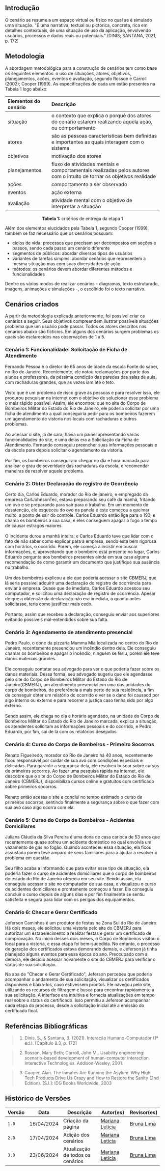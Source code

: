 ## Introdução

<p>O cenário se resume a um espaço virtual ou físico no qual se é simulado uma situação. "É uma narrativa, textual ou pictórica, concreta, rica em detalhes
contextuais, de uma situação de uso da aplicação, envolvendo usuários, processos e dados reais ou potenciais." (DINIS; SANTANA, 2021, p. 172)</p>

## Metodologia

<p>A abordagem metodológica para a construção de cenários tem como base os seguintes elementos: o uso de situações, atores, objetivos, planejamentos, ações, eventos e avaliação, segundo Rosson e Carroll (2002); Cooper (1999). As especificações de cada um estão presentes na Tabela 1 logo abaixo:</p>


<center>

| **Elementos do cenário** | **Descrição** |
| :---- | :---- |
| situação | o contexto que explica o porquê dos atores do cenário estarem realizando aquela ação, ou comportamento |
| atores | são as pessoas características bem definidas e importantes as quais interagem com o sistema  |
| objetivos | motivação dos atores |
| planejamentos | fluxo de atividades mentais e comportamentais realizadas pelos autores com o intuito de tornar os objetivos realidade |
| ações | comportamento a ser observado |
| eventos | ação externa  |
| avaliação | atividade mental com o objetivo de interpretar a situação |


**Tabela 1:** critérios de entrega da etapa 1

</center>

<p>Além dos elementos elucidados pela Tabela 1, segundo Cooper (1999), também se faz necessário que os cenários possuam:</p>

- ciclos de vida: processos que precisam ser decompostos em seções e passos, sendo cada passo um cenário diferente
- segmentos de públicos: abordar diversos tipos de usuários
- variantes de tarefas simples: abordar cenários que representem a mesma situação mas com suas diversidades de ação
- métodos: os cenários devem abordar diferentes métodos e funcionalidades

<p>Dentre os vários modos de realizar cenários - diagramas, texto estruturado, imagens, animações e simulações -, o escolhido foi o texto narrativo.</p>

## Cenários criados

<p>A partir da metodologia explicada anteriormente, foi possível criar os cenários a seguir. Seus objetivos compreendem ilustrar possíveis situações problema que um usuário pode passar. Todos os atores descritos nos cenários abaixo são fictícios. Em alguns dos cenários surgem problemas os quais são esclarecidos nas observações de 1 a 5.</p>

### Cenário 1: Funcionalidade: Solicitação de Ficha de Atendimento
Fernando Pessoa é o diretor de 65 anos de idade da escola Fonte do saber, no Rio de Janeiro. Recentemente, ele notou reclamações por parte dos alunos e professores, da péssima condição das paredes das salas de aula, com rachaduras grandes, que as vezes iam até o teto. <br><br>
Visto que é um problema de risco grave às pessoas e para resolver isso, ele procurou pesquisar na internet com o objetivo de solucionar esse problema o mais rápido possível. Assim, ele encontrou que no site do Corpo de Bombeiros Militar do Estado do Rio de Janeiro, ele poderia solicitar por uma ficha de atendimento a qual conseguiria pedir para os bombeiros fazerem um agendamento de vistoria nos locais com rachaduras e outros problemas.<br><br>
Ao acessar o site, já de cara, havia um painel apresentando várias funcionalidades do site, e uma delas era a Solicitação da Ficha de Atendimento. Fernando conseguiu preencher suas informações pessoais e da escola para depois solicitar o agendamento da vistoria.<br><br>
Por fim, os bombeiros conseguiram chegar no dia e hora marcada para analisar o grau de severidade das rachaduras da escola, e recomendar maneiras de resolver aquele problema.

### Cenário 2: Obter Declaração do registro de Ocorrência

Certo dia, Carlos Eduardo, morador do Rio de janeiro, e empregado da empresa CarlJohnsonTec, estava preparando seu café da manhã, fritando um ovo e se preparando para sair para o trabalho. Em um momento de desatenção, ele esqueceu do ovo na panela e este começou a queimar muito, a ponto de sair do controle. Carlos Eduardo então liga para o 193, e chama os bombeiros à sua casa, e eles conseguem apagar o fogo a tempo de causar estragos maiores. <br><br>
O incidente durou a manhã inteira, e Carlos Eduardo teve que lidar com o fato de não saber como explicar para a empresa, sendo esta bem rigorosa com horários, o ocorrido. Porém, ele começa a insistir em buscar informações, e, aproveitando que o bombeiro está presente no lugar, Carlos Eduardo pergunta aos bombeiros presentes ainda em sua casa alguma recomendação de como garantir um documento que justifique sua ausência no trabalho.
<br><br>
Um dos bombeiros explicou a ele que poderia acessar o site CBMERJ, que lá seria possível adquirir uma declaração do registro de ocorrência para enviar à empresa. Quase que de imediato, Carlos Eduardo acessou seu computador, e solicitou uma declaração de registro de ocorrência. Apesar de que a obtenção da declaração não era imediata, o quanto antes solicitasse, teria como justificar mais cedo.
<br><br>
Portanto, assim que recebeu a declaração, conseguiu enviar aos superiores evitando possíveis mal-entendidos sobre sua falta. 

### Cenário 3: Agendamento de atendimento presencial

Pedro Paulo, o dono da pizzaria Mamma Mia localizada no centro do Rio de Janeiro, recentemente presenciou um incêndio dentro dela. Ele conseguiu chamar os bombeiros e apagar o incêndio, ninguém se feriu, porém ele teve danos materiais grandes.
<br><br>
Ele conseguiu contatar seu advogado para ver o que poderia fazer sobre os danos materiais. Dessa forma, seu advogado sugeriu que ele agendasse pelo site do Corpo de Bombeiros Militar do Estado do Rio de Janeiro(CBMERJ), um atendimento presencial em uma das unidades do corpo de bombeiros, de preferência a mais perto de sua residência, a fim de conseguir obter um relatório do ocorrido e ver se o dano foi causaod por algo interno ou externo e para recorrer a justiça caso tenha sido por algo externo.
<br><br>
Sendo assim, ele chega no dia e horário agendado, na unidade do Corpo de Bombeiros Militar do Estado do Rio de Janeiro marcada, explica a situação, os atendentes solicitam as informações pessoais e do ocorrido, e Pedro Eduardo, por fim, sai de lá com os relatórios desejados.

### Cenário 4: Curso do Corpo de Bombeiros - Primeiro Socorros

Renato Figueiredo, morador do Rio de Janeiro há 40 anos, recentemente ficou responsável por cuidar de sua avó com condições especiais e delicadas. Para garantir a segurança dela, ele resolveu buscar sobre cursos de primeiros socorros. Ao fazer uma pesquisa rápida na internet, ele descobre que o site do Corpo de Bombeiros Militar do Estado do Rio de Janeiro (CBMERJ), disponibiliza cursos online e gratuitos com certificado sobre primeiros socorros.
<br><br>
Renato então acessa o site e conclui no tempo estimado o curso de primeiros socorros, sentindo finalmente a segurança sobre o que fazer com sua avó caso algo ocorra com ela.

### Cenário 5: Curso do Corpo de Bombeiros - Acidentes Domiciliares

Juliana Cláudia da Silva Pereira é uma dona de casa carioca de 53 anos que recentemente quase sofreu um acidente doméstico no qual envolvia um vazamento de gás no fogão. Quando aconteceu essa situação, ela ficou assustada porém teve amparo de seus familiares para a ajudar a resolver o problema em questão. <br> <br> Seu filho acaba a informando que para evitar esse tipo de situação, ela poderia fazer o curso de acidentes domiciliares que o corpo de bombeiros do estado do Rio de Janeiro oferecia em seu site. Sendo assim, ela conseguiu acessar o site no computador de sua casa, e visualizou o curso de acidentes domiciliares e prontamente começou a fazer. Ela conseguiu concluir o curso depois de alguns dias e por fim finalmente se sentiu satisfeita e segura para lidar com os perigos dos equipamentos.




### Cenário 6: Checar e Gerar Certificado

Jeferson Caminhos é um produtor de festas na Zona Sul do Rio de Janeiro. Há dois meses, ele solicitou uma vistoria pelo site do CBMERJ para autorizar um estabelecimento a realizar festas e gerar um certificado de comprovação. No início desses dois meses, o Corpo de Bombeiros visitou o local para a vistoria, e essa etapa foi bem-sucedida. No entanto, o processo de geração dos certificados estava demorando demais, e Jeferson já tinha planejado alguns eventos para essa época do ano. Preocupado com a demora, ele decidiu acessar novamente o site do CBMERJ para verificar o status de sua solicitação.

Na aba de "Checar e Gerar Certificado", Jeferson percebeu que poderia acompanhar o andamento de sua solicitação, visualizar os certificados disponíveis e baixá-los, caso estivessem prontos. Ele navegou pelo site, utilizando os recursos de filtragem e busca para encontrar rapidamente a sua solicitação. A interface era intuitiva e fornecia atualizações em tempo real sobre o status do certificado. Isso permitiu a Jeferson acompanhar cada etapa do processo, desde a solicitação inicial até a emissão do certificado final.

## Referências Bibliográficas

> 1. Dinis, S., & Santana, B. (2021). Interação Humano-Computador (1ª ed.). [Capítulo 8.3, p. 172]

> 2. Rosson, Mary Beth; Carroll, John M.. Usability engineering: scenario-based development of human-computer interaction. Interactive Technologies. Addison-Wesley, 2001.

> 3. Cooper, Alan. The Inmates Are Running the Asylum: Why High Tech Products Drive Us Crazy and How to Restore the Sanity (2nd Edition). [S.l.]: IDG Books Worldwide, 2003

## Histórico de Versões

| Versão |    Data    | Descrição                                 | Autor(es)                                       | Revisor(es)                                    |
| ------ | :--------: | ----------------------------------------- | ----------------------------------------------- | ---------------------------------------------- |
| `1.0`   | 16/04/2024 | Criação da página                         | [Mariana Letícia](https://github.com/Marianannn) |    [Bruna Lima](https://github.com/libruna)       |
| `2.0`   | 17/04/2024 | Adição dos cenários                      | [Mariana Letícia](https://github.com/Marianannn) |     [Bruna Lima](https://github.com/libruna)      |
| `3.0`   | 23/06/2024 | Atualização de todos os cenários                     | [Mariana Letícia](https://github.com/Marianannn) |     [Bruna Lima](https://github.com/libruna)      |
